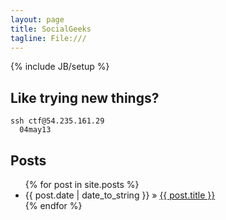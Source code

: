 ```yaml
---
layout: page
title: SocialGeeks
tagline: File:///
---
```

{% include JB/setup %}

## Like trying new things?
    
    ssh ctf@54.235.161.29
      04may13
    
## Posts

<ul class="posts">
  {% for post in site.posts %}
    <li><span>{{ post.date | date_to_string }}</span> &raquo; <a href="{{ BASE_PATH }}{{ post.url }}">{{ post.title }}</a></li>
  {% endfor %}
</ul>


